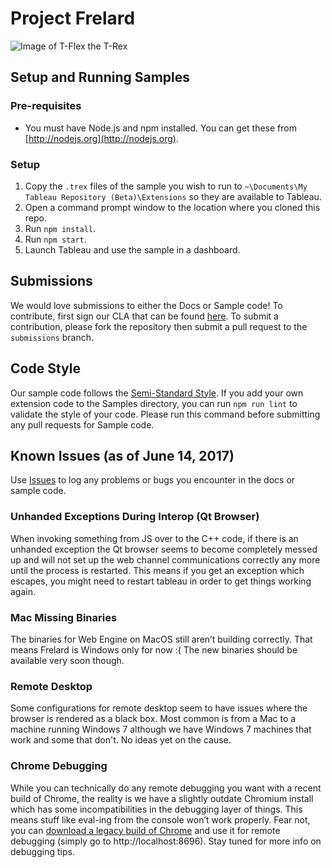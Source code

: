 # Project Frelard

![Image of T-Flex the T-Rex](./assets/tflx.png)


## Setup and Running Samples

### Pre-requisites
* You must have Node.js and npm installed. You can get these from [http://nodejs.org](http://nodejs.org).

### Setup
1. Copy the `.trex` files of the sample you wish to run to `~\Documents\My Tableau Repository (Beta)\Extensions` so they are available to Tableau.
2. Open a command prompt window to the location where you cloned this repo.
3. Run `npm install`.
4. Run `npm start`.
5. Launch Tableau and use the sample in a dashboard.

## Submissions
We would love submissions to either the Docs or Sample code! To contribute, first sign our CLA that can be found [here](https://tableau.github.io/contributing.html).  To submit a contribution, please fork the repository then submit a pull request to the `submissions` branch.

## Code Style
Our sample code follows the [Semi-Standard Style](https://github.com/Flet/semistandard).  If you add your own extension code to the Samples directory, you can run `npm run lint` to validate the style of your code.  Please run this command before submitting any pull requests for Sample code.

## Known Issues (as of June 14, 2017)
Use [Issues](https://github.com/tableau/ProjectFrelard/issues) to log any problems or bugs you encounter in the docs or sample  code. 

### Unhanded Exceptions During Interop (Qt Browser)
When invoking something from JS over to the C++ code, if there is an unhanded exception the Qt browser seems to become completely messed up and will not set up the web channel communications correctly any more until the process is restarted. This means if you get an exception which escapes, you might need to restart tableau in order to get things working again.

### Mac Missing Binaries
The binaries for Web Engine on MacOS still aren’t building correctly. That means Frelard is Windows only for now :( The new binaries should be available very soon though.

### Remote Desktop
Some configurations for remote desktop seem to have issues where the browser is rendered as a black box. Most common is from a Mac to a machine running Windows 7 although we have Windows 7 machines that work and some that don't. No ideas yet on the cause.

### Chrome Debugging
While you can technically do any remote debugging you want with a recent build of Chrome, the reality is we have a slightly outdate Chromium install which has some incompatibilities in the debugging layer of things. This means stuff like eval-ing from the console won’t work properly. Fear not, you can [download a legacy build of Chrome](https://www.googleapis.com/download/storage/v1/b/chromium-browser-snapshots/o/Win%2F352221%2Fchrome-win32.zip?generation=1443839123039000&alt=media) and use it for remote debugging (simply go to http://localhost:8696). Stay tuned for more info on debugging tips.
